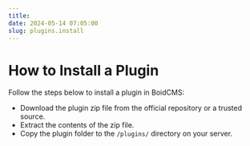```yaml
---
title:
date: 2024-05-14 07:05:00
slug: plugins.install
---
```


# How to Install a Plugin

Follow the steps below to install a plugin in BoidCMS:

- Download the plugin zip file from the official repository or a trusted source.
- Extract the contents of the zip file.
- Copy the plugin folder to the `/plugins/` directory on your server.

